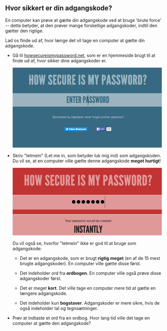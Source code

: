 ## Hvor sikkert er din adgangskode?

En computer kan prøve at gætte din adgangskode ved at bruge 'brute force' -- dette betyder, at den prøver mange forskellige adgangskoder, indtil den gætter den rigtige.

Lad os finde ud af, hvor længe det vil tage en computer at gætte din adgangskode.



+ Gå til <a href="https://howsecureismypassword.net/" target="_blank">howsecureismypassword.net</a>, som er en hjemmeside brugt til at finde ud af, hvor sikker dine adgangskoder er.

	![screenshot](images/passwords-secure.png)

+ Skriv "letmein" (Let me in, som betyder luk mig ind) som adgangskoden. Du vil se, at en computer ville gætte denne adgangskode __meget hurtigt__!

	![screenshot](images/passwords-letmein.png)

	Du vil også se, hvorfor "letmein" ikke er god til at bruge som adgangskode:

	+ Det er en adgangskode, som er brugt __rigtig meget__ (en af de 15 mest brugte adgangskoder). En computer ville gætte disse først.

	+ Det indeholder ord fra __ordbogen__. En computer ville også prøve disse adgangskoder først.

	+ Det er meget __kort__. Det ville tage en computer mere tid at gætte en længere adgangskode.

	+ Det indeholder kun __bogstaver__. Adgangskoder er mere sikre, hvis de også indeholder tal og tegnsætninger.

+ Prøv at indtaste et ord fra en ordbog. Hvor lang tid ville det tage en computer at gætte den adgangskode? 

